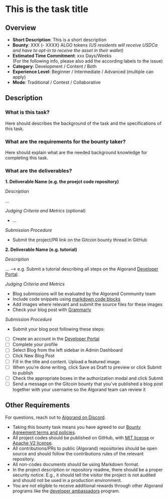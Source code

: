# This is the task title

## Overview

* **Short Description**: This is a short description
* **Bounty**: XXX (- XXXX) ALGO tokens _(US residents will receive USDCa and have to opt-in to receive the asset in their wallet)_
* **Estimated Time Commitment**: xxx Days/Weeks  
(For the following info, please also add the according labels to the issue)
* **Category**: Development / Content / Both
* **Experience Level**: Beginner / Intermediate / Advanced (multiple can apply)
* **Mode**: Traditional / Contest / Collaborative


## Description

### What is this task?
Here should describes the background of the task and the specifications of this task.

### What are the requirements for the bounty taker?
Here should explain what are the needed background knowledge for completing this task. 

### What are the deliverables? 
**1. Deliverable Name (e.g. the proejct code repository)**

_Description_

...

_Judging Criteria and Metrics_ (optional)
  * ...

_Submission Procedure_ 
 * Submit the project/PR link on the Gitcoin bounty thread in GitHub

**2. Deliverable Name (e.g. tutorial)**

_Description_

... --> e.g. Submit a tutorial describing all steps on the Algorand [Developer Portal](https://developer.algorand.org/tutorials/).

_Judging Criteria and Metrics_

* Blog submissions will be evaluated by the Algorand Community team
* Include code snippets using [markdown code blocks](https://github.com/adam-p/markdown-here/wiki/Markdown-Cheatsheet#code-and-syntax-highlighting)
* Add images where relevant and submit the source files for these images
* Check your blog post with [Grammarly](https://app.grammarly.com/)

_Submission Procedure_ 
* Submit your blog post following these steps:
 
- [ ] Create an account in the [Developer Portal](https://developer.algorand.org/accounts/signup/)
- [ ] Complete your profile
- [ ] Select Blog from the left sidebar in Admin Dashboard
- [ ] Click New Blog Post
- [ ] Fill in the title and content. Upload a featured image.
- [ ] When you’re done writing, click Save as Draft to preview or click Submit to publish
- [ ] Check the appropriate boxes in the authorization modal and click Submit
- [ ] Send a message on the Gitcoin bounty that you've published a blog post together with your username so the Algorand team can review it

## Other Requirements
For questions, reach out to [Algorand on Discord](https://discord.gg/84AActu3at).

* Taking this bounty task means you have agreed to our [Bounty Agreement terms and policies](https://github.com/algorandfoundation/grow-algorand/blob/master/bounty-agreement.md).
* All project codes should be published on GitHub, with [MIT license](https://opensource.org/licenses/MIT) or [Apache V2 license](https://www.apache.org/licenses/LICENSE-2.0).
* All contributions/PRs to public (Algorand) repositories should be open source and should follow the contributions rules of the relevant repository.
* All non-codes documents should be using Markdown format.
* In the project description or repository readme, there should be a proper security notice. E.g., it should tell the visitor the project is not audited and should not be used in a production environment.
* You are not eligible to receive additional rewards through other Algorand programs like the [developer ambassadors](https://algorand.foundation/developers/dev-ambassadors) program.
